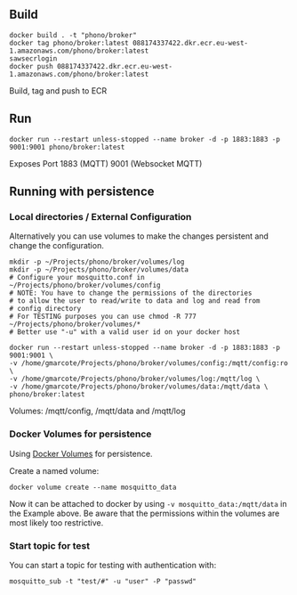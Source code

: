 ## Build

    docker build . -t "phono/broker"
    docker tag phono/broker:latest 088174337422.dkr.ecr.eu-west-1.amazonaws.com/phono/broker:latest
    sawsecrlogin
    docker push 088174337422.dkr.ecr.eu-west-1.amazonaws.com/phono/broker:latest

Build, tag and push to ECR

## Run

    docker run --restart unless-stopped --name broker -d -p 1883:1883 -p 9001:9001 phono/broker:latest

Exposes Port 1883 (MQTT) 9001 (Websocket MQTT)

## Running with persistence


### Local directories / External Configuration

Alternatively you can use volumes to make the changes persistent and change the configuration.

    mkdir -p ~/Projects/phono/broker/volumes/log
    mkdir -p ~/Projects/phono/broker/volumes/data
    # Configure your mosquitto.conf in ~/Projects/phono/broker/volumes/config
    # NOTE: You have to change the permissions of the directories
    # to allow the user to read/write to data and log and read from
    # config directory
    # For TESTING purposes you can use chmod -R 777 ~/Projects/phono/broker/volumes/*
    # Better use "-u" with a valid user id on your docker host

    docker run --restart unless-stopped --name broker -d -p 1883:1883 -p 9001:9001 \
    -v /home/gmarcote/Projects/phono/broker/volumes/config:/mqtt/config:ro \
    -v /home/gmarcote/Projects/phono/broker/volumes/log:/mqtt/log \
    -v /home/gmarcote/Projects/phono/broker/volumes/data:/mqtt/data \
    phono/broker:latest

Volumes: /mqtt/config, /mqtt/data and /mqtt/log

### Docker Volumes for persistence

Using [Docker Volumes](https://docs.docker.com/engine/userguide/containers/dockervolumes/) for persistence.

Create a named volume:

    docker volume create --name mosquitto_data

Now it can be attached to docker by using `-v mosquitto_data:/mqtt/data` in the Example above. Be aware that the permissions within the volumes are most likely too restrictive.

### Start topic for test

You can start a topic for testing with authentication with:

    mosquitto_sub -t "test/#" -u "user" -P "passwd"
